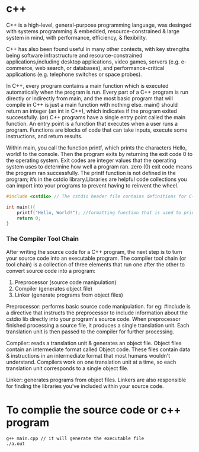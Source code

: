 # c++

C++ is a high-level, general-purpose programming language, was desinged with systems programming & embedded, resource-constrained & large system in mind, with performance, efficiency, & flexibility.

C++ has also been found useful in many other contexts, with key strengths being software infrastructure and resource-constrained applications,including desktop applications, video games, servers (e.g. e-commerce, web search, or databases), and performance-critical applications (e.g. telephone switches or space probes).

In C++, every program contains a main function which is executed automatically when the program is run. Every part of a C++ program is run directly or indirectly from main, and the most basic program that will compile in C++ is just a main function with nothing else. 
main() should return an integer (an int in C++), which indicates if the program exited successfully.
(or)
C++ programs have a single entry point called the main function. An entry point is a function that executes when a user runs a program. Functions are blocks of code that can take inputs, execute some instructions, and return results.

Within main, you call the function printf, which prints the characters
Hello, world! to the console. Then the program exits by returning the
exit code 0 to the operating system. Exit codes are integer values that the operating system uses to determine how well a program ran. zero (0) exit code means the program ran successfully. The printf function is not defined in the program; it’s in the cstdio library.Libraries are helpful code collections you can import into your programs
to prevent having to reinvent the wheel.

```cpp
#include <cstdio> // The cstdio header file contains definitions for C++ for performing input and output. Include the standard header into a C++ program to effectively include the standard header <stdio. h>

int main(){
	printf("Hello, World!"); //formatting function that is used to print a string to stdout
	return 0;
}

```
### The Compiler Tool Chain
After writing the source code for a C++ program, the next step is to turn your source code into an executable program. The compiler tool chain (or tool chain) is a collection of three elements that run one after the other to convert source code into a program:
1. Preprocessor (source code manipulation)
2. Compiler (generates object file)
3. Linker (generate programs from object files)

Preprocessor: performs basic source code manipulation.
for eg: #include <cstdio> is a directive that instructs the preprocessor to include information about the cstdio lib directly into your program's source code. When preprocessor finished processing a source file, it produces a single translation unit. Each translation unit is then passed to the compiler for further processing.

Compiler: reads a translation unit & generates an object file. Object files contain an intermediate format called Object code. These files contain data & instructions in an intermediate format that most humans wouldn't understand. Compilers work on one translation unit at a time, so each translation unit corresponds to a single object file.

Linker: generates programs from object files. Linkers are also
responsible for finding the libraries you’ve included within your
source code.

# To complie the source code or c++ program

```bash
g++ main.cpp // it will generate the executable file
./a.out
```